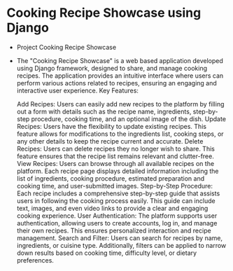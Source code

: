 # Cooking Recipe Showcase using Django
* Project Cooking Recipe Showcase

* The "Cooking Recipe Showcase" is a web based application developed using Django framework, 
designed to share, and manage cooking recipes.
The application provides an intuitive interface where users can perform various actions related to recipes, ensuring an engaging and interactive user experience.
Key Features:

    Add Recipes:
        Users can easily add new recipes to the platform by filling out a form with details such as the recipe name, ingredients, step-by-step procedure, cooking time, and an optional image of the dish.
    Update Recipes:
        Users have the flexibility to update existing recipes. This feature allows for modifications to the ingredients list, cooking steps, or any other details to keep the recipe current and accurate.
    Delete Recipes:
        Users can delete recipes they no longer wish to share. This feature ensures that the recipe list remains relevant and clutter-free.
    View Recipes:
        Users can browse through all available recipes on the platform. Each recipe page displays detailed information including the list of ingredients, cooking procedure, estimated preparation and cooking time, and user-submitted images.
    Step-by-Step Procedure:
        Each recipe includes a comprehensive step-by-step guide that assists users in following the cooking process easily. This guide can include text, images, and even video links to provide a clear and engaging cooking experience.
    User Authentication:
        The platform supports user authentication, allowing users to create accounts, log in, and manage their own recipes. This ensures personalized interaction and recipe management.
    Search and Filter:
        Users can search for recipes by name, ingredients, or cuisine type. Additionally, filters can be applied to narrow down results based on cooking time, difficulty level, or dietary preferences.
